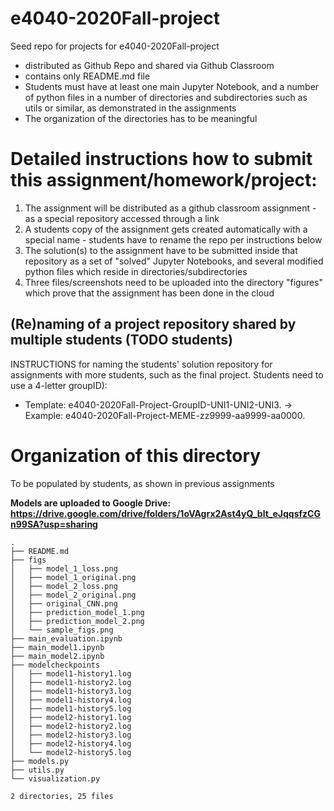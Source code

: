 # e4040-2020Fall-project
Seed repo for projects for e4040-2020Fall-project
  - distributed as Github Repo and shared via Github Classroom
  - contains only README.md file
  - Students must have at least one main Jupyter Notebook, and a number of python files in a number of directories and subdirectories such as utils or similar, as demonstrated in the assignments
  - The organization of the directories has to be meaningful

# Detailed instructions how to submit this assignment/homework/project:
1. The assignment will be distributed as a github classroom assignment - as a special repository accessed through a link
2. A students copy of the assignment gets created automatically with a special name - students have to rename the repo per instructions below
3. The solution(s) to the assignment have to be submitted inside that repository as a set of "solved" Jupyter Notebooks, and several modified python files which reside in directories/subdirectories
4. Three files/screenshots need to be uploaded into the directory "figures" which prove that the assignment has been done in the cloud

## (Re)naming of a project repository shared by multiple students (TODO students)
INSTRUCTIONS for naming the students' solution repository for assignments with more students, such as the final project. Students need to use a 4-letter groupID): 
* Template: e4040-2020Fall-Project-GroupID-UNI1-UNI2-UNI3. -> Example: e4040-2020Fall-Project-MEME-zz9999-aa9999-aa0000.

# Organization of this directory
To be populated by students, as shown in previous assignments

**Models are uploaded to Google Drive: https://drive.google.com/drive/folders/1oVAgrx2Ast4yQ_blt_eJqqsfzCGn99SA?usp=sharing**

```
.
├── README.md
├── figs
│   ├── model_1_loss.png
│   ├── model_1_original.png
│   ├── model_2_loss.png
│   ├── model_2_original.png
│   ├── original_CNN.png
│   ├── prediction_model_1.png
│   ├── prediction_model_2.png
│   └── sample_figs.png
├── main_evaluation.ipynb
├── main_model1.ipynb
├── main_model2.ipynb
├── modelcheckpoints
│   ├── model1-history1.log
│   ├── model1-history2.log
│   ├── model1-history3.log
│   ├── model1-history4.log
│   ├── model1-history5.log
│   ├── model2-history1.log
│   ├── model2-history2.log
│   ├── model2-history3.log
│   ├── model2-history4.log
│   └── model2-history5.log
├── models.py
├── utils.py
└── visualization.py

2 directories, 25 files

```